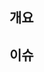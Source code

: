 ## 개요

<!-- A clear and concise description about the feature -->

## 이슈

<!-- Add a issues that referenced this pull request -->
